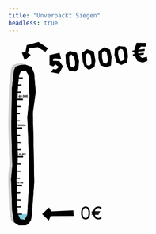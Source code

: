 ```yaml
---
title: "Unverpackt Siegen"
headless: true
---
```

<svg id="barometer-svg" version="1.1" viewBox="0 0 400 295" xmlns="http://www.w3.org/2000/svg">
 <text id="geschafft" fill="#000" x="150" y="160" font-size="3em" font-weight="bold"></text>
 <g transform="translate(-170 -10)">
  <g id="level-arrow" transform="translate(-50,64)">
    <path id="arrow-rotate" d="m 285.19223,211.95514 -10.94358,10.45783 10.69408,10.31167 2.91084,-7.2133 36.94054,-0.0642 -0.44219,-8.91345 -35.36442,1.49197 z"/>
    <text id="funding-status" fill="#000" x="335" y="231" font-size="2em">0€</text>
  </g>
  <g transform="translate(104.79 21.608)">
   <path d="m69.391 32.881-3.11 28.161-1.0363 61.286 1.6252 63.293-1.9609 20.508 1.7574 51.109 3.0179 18.074 8.2845 5.7204 6.917.0972 5.2672-1.3654 3.4497-3.0628 3.2093-5.0122 1.233-7.3412 3.9134-52.67-1.2445-70.856-.99916-40.077 4.6217-33.921-2.5418-29.724-4.3717-10.503-10.155-3.2399-8.7455.79166-6.5685 2.581z" fill="#ccc"/>
   <path d="m74.148 35.178-3.11 28.161-1.0363 61.286 1.6252 63.293-1.9608 20.508 1.7574 51.109 3.0179 18.074 8.2845 5.7204 6.917.0972 5.2672-1.3654 3.4497-3.0628 3.2093-5.0122 1.233-7.3412 3.9134-52.67-1.2445-70.856-.99919-40.077 4.6218-33.921-2.5418-29.724-4.3716-10.503-10.155-3.2399-8.7455.79167-6.5685 2.581z"/>
   <path d="m82.34 42.634-1.5641 14.853-2.3071 49.315 2.0587 64.964-2.3707 37.555 1.7901 53.814 4.3709 9.5748 7.1507 1.1003 4.15-8.1371 2.8105-46.932-.79087-60.942-1.9037-48.348 3.4454-33.402-1.6007-33.827-4.28-7.0316-7.8302.37502z" fill="#fff"/>
   <rect id="crowdfund-level" x="75.824" y="264.773" width="23.402" height="10.3" fill="#87cdde"/>
   <path d="m79.525 264.15v1.6279l7.6623.0149-.23878-2.0424z" fill="#000"/>
   <path d="m77.939 252.66v1.6279l7.6683.0171-.13764-1.9622z" fill="#000"/>
   <path d="m77.41 241.18v1.6279l7.5632.42179-.24217-2.0497z" fill="#000"/>
   <path d="m76.882 229.69v1.628h7.321c.02897-.63521.14388-2.1501-.0829-1.9684z" fill="#000"/>
   <path d="m76.355 217.98v2.0794l10.879.43708-.23175-2.6514z" fill="#000"/>
   <path d="m76.355 218.2v1.6279h7.3191v-1.6279z" fill="#000"/>
   <path d="m76.355 206.72v1.628l7.7231.11723-.21167-2.0591z" fill="#000"/>
   <path d="m77.41 195.23v1.628l7.8028.15976-.17622-1.854z" fill="#000"/>
   <path d="m77.939 183.74v1.628l7.5011.37956-.18013-2.0075z" fill="#000"/>
   <path d="m77.939 172.04v2.0773h10.986l-.12226-2.5405z" fill="#000"/>
   <path d="m77.939 172.26v1.6279h7.321v-1.6279z" fill="#000"/>
   <path d="m77.939 160.77v1.6279h7.321l-.08919-1.9931z" fill="#000"/>
   <path d="m77.41 149.29v1.628l7.7626-.0405-.4416-1.5874z" fill="#000"/>
   <path d="m76.882 137.8v1.628h7.321l-.17935-1.7764z" fill="#000"/>
   <path d="m76.355 126.09v2.0773l11.114.35606-.11313-2.8481z" fill="#000"/>
   <path d="m76.355 126.32v1.6279h7.3191v-1.6279z" fill="#000"/>
   <path d="m76.355 114.83v1.6279l7.4833-.0417-.02321-1.9143z" fill="#000"/>
   <path d="m76.355 103.34v1.6279h7.3191l-.12617-1.9565z" fill="#000"/>
   <path d="m77.41 91.857v1.6279l7.6122.31556-.29118-1.9435z" fill="#000"/>
   <path d="m77.41 80.146v2.0794l11.123.14702-.0099-2.4318z" fill="#000"/>
   <path d="m77.41 80.37v1.6279h7.321v-1.6279z" fill="#000"/>
   <path d="m78.467 68.886v1.6279h7.321l-.08209-2.1486z" fill="#000"/>
   <path d="m78.996 57.399v1.6279h7.321l.04744-1.9282z" fill="#000"/>
   <path d="m81.111 45.912v1.6279l7.1642.20112.15678-1.8291z" fill="#000"/>
   <path d="m92.025 25.654-8.7452.79191-6.5687 2.581-2.5631 6.1513-3.1097 28.161-1.0364 61.286 1.6253 63.293-1.9613 20.508 1.7574 51.109 3.0183 18.074 8.2843 5.7206 6.9171.0971 5.2671-1.3657 3.4498-3.0627 3.2093-5.0123 1.233-7.3408 3.9133-52.67-1.2444-70.857-.99923-40.077 4.6214-33.921-2.5414-29.724-4.3716-10.503zm1.2738 9.5371 4.2802 7.0313 1.601 33.827-3.4457 33.402 1.904 48.348.79071 60.942-2.8103 46.932-4.1502 8.1372-7.1509-1.1004-4.3706-9.5747-1.7904-53.813 2.3711-37.555-2.0588-64.964 2.3071-49.315 1.5639-14.853 3.1288-7.0683z" fill="#000"/>
  </g>
  <g transform="matrix(1.7348 -.23823 .23823 1.7348 -253.45 -109.3)">
   <path d="m275.34 116.99-9.3396.89342-1.2333 9.088 3.2311 1.6915 2.2181-1.479 2.8693 2.6197-2.9194 1.9678-2.6678-.75553-2.2772 2.4826 7.0502 2.4381 4.5039-6.2121-2.6104-5.0693-5.9934-1.2415 1.5995-2.0224 6.2477 1.3842z" stroke-width=".27453"/>
   <path d="m284.86 116.57-4.2677 2.6528-.78431 8.7114 1.9974 6.4475 5.6159 1.646 3.0909-2.1746 1.524-6.751-.93591-7.9706zm.97851 3.4656 1.7537 2.1405.81302 4.4245-.47651 3.7327-1.789 1.8084-2.384-1.2782-.5588-4.2238.4572-4.9022z" stroke-width=".26458"/>
   <path d="m300.72 117.17-5.0132 2.7726-.37401 7.989.94636 4.993 3.651 3.2287 5.4634-1.8901 1.524-5.6566-.19048-8.3961zm-.0196 3.6971 2.3937 1.6777.26752 4.1502-.29799 4.1678-2.1844 1.651-2.242-.81496-.5588-5.0546.56839-4.1369z" stroke-width=".26458"/>
   <path d="m316.81 117.62-6.0196 2.8937-.83467 7.2225 1.0203 5.7421 4.9276 2.667 4.4665-1.0378 1.7311-7.6543-.54985-7.106zm-.80907 3.1799 2.1672 1.2422.37719 4.6544-.4572 4.1011-1.5807 2.0271-2.6865-1.1244c-.18627-1.6849-.48848-4.5624-.48848-4.5624l.56849-4.8418z" stroke-width=".26458"/>
   <path d="m329.79 118.28-3.7063 2.1102-1.1462 5.4558.98172 7.2235 3.8943 2.7126 5.5768-1.5454 1.6531-5.5289.0469-5.055-1.0833-3.8181zm1.4431 2.8818 1.9291.80651.53087 3.7271-.16331 5.6383-3.4727 1.0238-1.3348-1.8415-.3406-5.1871.6694-3.1612z" stroke-width=".26458"/>
   <path d="m341.61 127.52.15593 1.8924 1.6646-.20058 1.4677 4.9645 4.8463 2.2152 4.4302-1.1091v-3.7846l-4.5787.46314-2.5333-2.7491 4.5598.0128.16479-1.7649-5.004.0249-.0508-.6858.0762-1.0414 6.0374.15256.32341-1.8338-6.0306-.0459 2.9061-2.4716 4.1297.61745 1.143-3.2766-8.7712-1.2497-3.116 6.3805-1.7252.0897-.10364 1.6375h1.6002l-.0254.8382.0508.889z" stroke-width=".26458"/>
  </g>
  <path d="m233.64 20.957-15.187-10.115-19.049 5.1529-1.9176 11.059-5.8321.83679 4.6276 12.492 9.6454-8.8784-4.5616-3.1375 2.0246-7.0188 13.763-2.2605 12.344 7.4035z"/>
  <path transform="scale(.26458)" d="m706.57 889.1-1.3594.30664-.91406.875-.51953 1.3984-.16016 1.8711.17774 1.8652.54883 1.3945.92187.87305 1.3047.30078 1.3574-.30078.91992-.87305.51953-1.3945.16602-1.8652-.18359-1.877-.55469-1.3984-.92578-.875zm9.7988 0-1.3574.30664-.91406.875-.51953 1.3984-.16015 1.8711.17773 1.8652.54883 1.3945.91992.87305 1.3047.30078 1.3594-.30078.91992-.87305.51954-1.3945.16601-1.8652-.18359-1.877-.55469-1.3984-.92773-.875zm6.6602 0-1.3574.30664-.91601.875-.51954 1.3984-.1582 1.8711.17578 1.8652.54883 1.3945.92188.87305 1.3047.30078 1.3574-.30078.92188-.87305.51953-1.3945.16406-1.8652-.18164-1.877-.55468-1.3984-.92774-.875zm6.6602 0-1.3594.30664-.91406.875-.51953 1.3984-.16016 1.8711.17774 1.8652.54883 1.3945.92187.87305 1.3047.30078 1.3574-.30078.91992-.87305.51953-1.3945.16602-1.8652-.18359-1.877-.55469-1.3984-.92578-.875zm-29.777.13672-2.7812 2.2129.88671 1.0977.99024-.79688.18359-.1582.1836-.17187.1582-.16016.10156-.10547-.0195.43164-.0195.47266-.01.44726v5.3613h1.8242l.002-8.6309zm6.6582 1.3398.8789.75.27149 2.2246-.27149 2.2266-.8789.73828-.88086-.74414-.25391-2.2207.0586-1.293.19531-.93165.34961-.5625zm9.7988 0 .88086.75.27148 2.2246-.27148 2.2266-.88086.73828-.87891-.74414-.25391-2.2207.0586-1.293.19531-.93165.34766-.5625zm6.6602 0 .87891.75.27344 2.2246-.27344 2.2266-.87891.73828-.8789-.74414-.25391-2.2207.0586-1.293.19532-.93165.34765-.5625zm6.6602 0 .87891.75.27148 2.2246-.27148 2.2266-.87891.73828-.88086-.74414-.25391-2.2207.0606-1.293.19336-.93165.34961-.5625z" stroke-width=".35112"/>
  <path transform="scale(.26458)" d="m717.4 714.18-1.6094.36328-1.084 1.0352-.61524 1.6562-.1875 2.2168.20899 2.2109.65039 1.6484 1.0898 1.0352 1.5469.35742 1.6074-.35742 1.0918-1.0352.61523-1.6484.19531-2.2109-.21679-2.2226-.65821-1.6582-1.0976-1.0352zm11.607 0-1.6094.36328-1.084 1.0352-.61524 1.6562-.1875 2.2168.20899 2.2109.65039 1.6484 1.0918 1.0352 1.5449.35742 1.6074-.35742 1.0918-1.0352.61523-1.6484.19531-2.2109-.21679-2.2226-.65625-1.6582-1.0977-1.0352zm7.8867 0-1.6074.36328-1.084 1.0352-.61523 1.6562-.18946 2.2168.21094 2.2109.65039 1.6484 1.0898 1.0352 1.5449.35742 1.6094-.35742 1.0898-1.0352.61523-1.6484.19727-2.2109-.2168-2.2226-.6582-1.6582-1.0977-1.0352zm7.8887 0-1.6094.36328-1.082 1.0352-.61718 1.6562-.1875 2.2168.20898 2.2109.65039 1.6484 1.0918 1.0352 1.5449.35742 1.6074-.35742 1.0918-1.0352.61523-1.6484.19532-2.2109-.2168-2.2226-.65625-1.6582-1.0977-1.0352zm-35.23.0137-1.1113.125-.9082.32227-.75586.46875-.65625.54492 1.1738 1.3926 1.0703-.77735 1.0625-.27343.83203.28711.31445.80468-.14648.875-.41211.79688-.63672.80273-.82422.90235-2.4062 2.5957v1.502h6.8594v-1.8164h-4.168v-.0996l1.2305-1.2363 1.0215-1.0566.84571-1.0488.57421-1.0762.20899-1.1543-.22266-1.1953-.6289-.90234-1-.58008zm7.8477 1.7344 1.041.88672.32227 2.6367-.32227 2.6367-1.041.87305-1.043-.88086-.30078-2.6289.0703-1.5312.23047-1.1055.41406-.66407zm11.607 0 1.041.88672.32227 2.6367-.32227 2.6367-1.041.87305-1.041-.88086-.30078-2.6289.0703-1.5312.23047-1.1055.41211-.66407zm7.8887 0 1.041.88672.32226 2.6367-.32226 2.6367-1.041.87305-1.043-.88086-.30078-2.6289.0703-1.5312.23047-1.1055.41211-.66407zm7.8867 0 1.041.88672.32227 2.6367-.32227 2.6367-1.041.87305-1.043-.88086-.29883-2.6289.0684-1.5312.23047-1.1055.41406-.66407z" stroke-width=".38389"/>
  <path transform="scale(.26458)" d="m712.56 538.89-1.7969.40626-1.2109 1.1562-.6875 1.8516-.21093 2.4766.23437 2.4688.72656 1.8438 1.2188 1.1562 1.7266.39844 1.7969-.39844 1.2188-1.1562.6875-1.8438.21875-2.4688-.24219-2.4844-.73437-1.8516-1.2266-1.1562zm12.969 0-1.7969.40626-1.2109 1.1562-.6875 1.8516-.21093 2.4766.23437 2.4688.72656 1.8438 1.2188 1.1562 1.7266.39844 1.7969-.39844 1.2188-1.1562.6875-1.8438.21875-2.4688-.24219-2.4844-.73437-1.8516-1.2266-1.1562zm8.8125 0-1.7969.40626-1.2109 1.1562-.6875 1.8516-.21093 2.4766.23437 2.4688.72656 1.8438 1.2188 1.1562 1.7266.39844 1.7969-.39844 1.2188-1.1562.6875-1.8438.21875-2.4688-.24219-2.4844-.73437-1.8516-1.2266-1.1562zm8.8125 0-1.7969.40626-1.2109 1.1562-.6875 1.8516-.21093 2.4766.23437 2.4688.72656 1.8438 1.2188 1.1562 1.7266.39844 1.7969-.39844 1.2188-1.1562.6875-1.8438.21875-2.4688-.24219-2.4844-.73437-1.8516-1.2266-1.1562zm-39.695.0156-1.1172.0859-.97657.24219-.84375.35156-.71093.44531 1.2188 1.6094.41406-.26562.50781-.25.60156-.1875.70313-.0781 1.1953.34374.38281.95313-.11718.63281-.40625.52344-.75782.35156-1.1953.125h-.79687v1.6953h.8125l1.2891.10937.84375.3125.46875.48437.14844.63282-.11719.69531-.375.53906-.71094.35157-1.1172.125-.71875-.0469-.76562-.14062-.78125-.24219-.74219-.32813v2.0547l1.5156.46094 1.7344.15625 1.9922-.25782 1.4062-.73437.82812-1.1016.27344-1.3906-.71094-1.7969-2.0938-.84375v-.0469l.96875-.35937.78125-.59375.52344-.82813.19531-1.0703-.27343-1.1484-.75782-.85156-1.1875-.53125zm9.1016 1.9375 1.1641.99219.35937 2.9453-.35937 2.9453-1.1641.97656-1.1641-.98437-.33593-2.9375.0781-1.7109.25781-1.2344.46094-.74219zm12.969 0 1.1641.99219.35937 2.9453-.35937 2.9453-1.1641.97656-1.1641-.98437-.33593-2.9375.0781-1.7109.25781-1.2344.46094-.74219zm8.8125 0 1.1641.99219.35937 2.9453-.35937 2.9453-1.1641.97656-1.1641-.98437-.33593-2.9375.0781-1.7109.25781-1.2344.46094-.74219zm8.8125 0 1.1641.99219.35937 2.9453-.35937 2.9453-1.1641.97656-1.1641-.98437-.33593-2.9375.0781-1.7109.25781-1.2344.46094-.74219z" stroke-width=".46464"/>
  <path transform="scale(.26458)" d="m719.4 362.36-2.0957.47461-1.4141 1.3496-.80078 2.1602-.2461 2.8887.27344 2.8809.84766 2.1504 1.4219 1.3496 2.0137.46484 2.0957-.46484 1.4219-1.3496.80274-2.1504.25586-2.8809-.28321-2.8984-.85742-2.1602-1.4297-1.3496zm15.131 0-2.0976.47461-1.4121 1.3496-.80274 2.1602-.24609 2.8887.27344 2.8809.84765 2.1504 1.4219 1.3496 2.0156.46484 2.0957-.46484 1.4219-1.3496.80274-2.1504.2539-2.8809-.28125-2.8984-.85742-2.1602-1.4316-1.3496zm10.281 0-2.0976.47461-1.4121 1.3496-.80274 2.1602-.24609 2.8887.27344 2.8809.84765 2.1504 1.4219 1.3496 2.0156.46484 2.0957-.46484 1.4219-1.3496.80274-2.1504.2539-2.8809-.28125-2.8984-.85742-2.1602-1.4316-1.3496zm10.281 0-2.0976.47461-1.4121 1.3496-.80274 2.1602-.24609 2.8887.27344 2.8809.84765 2.1504 1.4219 1.3496 2.0156.46484 2.0957-.46484 1.4219-1.3496.80274-2.1504.2539-2.8809-.28125-2.8984-.85742-2.1602-1.4316-1.3496zm-45.41.21094-5.6602 8.6035v1.959h5.5059v2.7617h2.7441v-2.7617h1.6035v-2.1875h-1.6035v-8.375zm9.7168 2.0684 1.3574 1.1582.41992 3.4356-.41992 3.4356-1.3574 1.1406-1.3574-1.1484-.39258-3.4277.0918-1.9961.30078-1.4394.53711-.86719zm15.131 0 1.3574 1.1582.41992 3.4356-.41992 3.4356-1.3574 1.1406-1.3594-1.1484-.39063-3.4277.0899-1.9961.30078-1.4394.53906-.86719zm10.281 0 1.3574 1.1582.41992 3.4356-.41992 3.4356-1.3574 1.1406-1.3594-1.1484-.39063-3.4277.0899-1.9961.30078-1.4394.53906-.86719zm10.281 0 1.3574 1.1582.41992 3.4356-.41992 3.4356-1.3574 1.1406-1.3594-1.1484-.39063-3.4277.0899-1.9961.30078-1.4394.53906-.86719zm-45.529 1.2676h.082l-.0273.30078-.0254.47265-.0273.57422-.0176.58399-.0195.50976v2.5977h-3.0273l2.2246-3.3711.46484-.85742z" stroke-width=".46464"/>
 </g>
</svg>
